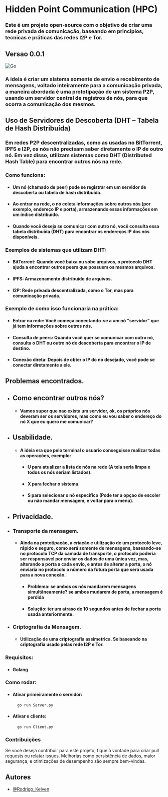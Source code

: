 
# Hidden Point Communication (HPC)

### Este é um projeto open-source com o objetivo de criar uma rede privada de comunicação, baseando em principios, tecnicas e práticas das redes I2P e Tor. 

## Versao 0.0.1
![Go](https://img.shields.io/badge/go-%2300ADD8.svg?style=for-the-badge&logo=go&logoColor=white) 

### A ideia é criar um sistema somente de envio e recebimento de mensagens, voltado inteiramente para a comunicação privada, a maneira abordada é uma prototipação de um sistema P2P, usando um servidor central de registros de nós, para que ocorra a comunicação dos mesmos.


## Uso de Servidores de Descoberta (DHT – Tabela de Hash Distribuída)
### Em redes P2P descentralizadas, como as usadas no BitTorrent, IPFS e I2P, os nós não precisam saber diretamente o IP de outro nó. Em vez disso, utilizam sistemas como DHT (Distributed Hash Table) para encontrar outros nós na rede.

### Como funciona:

- #### Um nó (chamado de peer) pode se registrar em um servidor de descoberta ou tabela de hash distribuída.

- #### Ao entrar na rede, o nó coleta informações sobre outros nós (por exemplo, endereço IP e porta), armazenando essas informações em um índice distribuído.

- #### Quando você deseja se comunicar com outro nó, você consulta essa tabela distribuída (DHT) para encontrar os endereços IP dos nós disponíveis.

### Exemplos de sistemas que utilizam DHT:

- #### BitTorrent: Quando você baixa ou sobe arquivos, o protocolo DHT ajuda a encontrar outros peers que possuem os mesmos arquivos.

- #### IPFS: Armazenamento distribuído de arquivos.

- #### I2P: Rede privada descentralizada, como o Tor, mas para comunicação privada.

### Exemplo de como isso funcionaria na prática:

- #### Entrar na rede: Você começa conectando-se a um nó "servidor" que já tem informações sobre outros nós.

- #### Consulta de peers: Quando você quer se comunicar com outro nó, consulta o DHT ou outro nó de descoberta para encontrar o IP de destino.

- #### Conexão direta: Depois de obter o IP do nó desejado, você pode se conectar diretamente a ele.


## Problemas encontrados.
- ## Como encontrar outros nós?

    - #### Vamos supor que nao exista um servidor, ok, os próprios nós deveram ser os servidores, mas como eu vou saber o endereço do nó X que eu quero me comunicar? 

- ## Usabilidade.

    - #### A ideia era que pelo terminal o usuario conseguisse realizar todas as operações, exemplo: 
        - #### U para atualizar a lista de nós na rede (A tela seria limpa e todos os nós seriam listados).
        - #### X para fechar o sistema.
        - #### S para selecionar o nó especifico (Pode ter a opçao de escoler ou não mandar mensagem, e voltar para o menu).

- ## Privacidade.

- ### Transporte da mensagem.

    - #### Ainda na prototipação, a criação e utilização de um protocolo leve, rápido e seguro, como será somente de mensagens, baseando-se no protocolo TCP da camada de transporte, o protocolo poderia ser responsável por enviar os dados de uma única vez, mas, alterando a porta a cada envio, e antes de alterar a porta, o nó enviaria no protocolo o número da futura porta que será usada para a nova conexão. 
        - #### Problema: se ambos os nós mandarem mensagens simultâneamente? se ambos mudarem de porta, a mensagem é perdida
        - #### Solução: ter um atraso de 10 segundos antes de fechar a porta usada anteriormente.

- ### Criptografia da Mensagem.

    - #### Utilização de uma criptografia assimetrica. Se baseando na criptografia usado pelas rede I2P e Tor.


### Requisitos:
- #### Golang


### Como rodar:
- #### Ativar primeiramente o servidor:
        go run Server.py

- #### Ativar o cliente:
        go run Client.py






### Contribuições

Se você deseja contribuir para este projeto, fique à vontade para criar pull requests ou relatar issues. Melhorias como persistência de dados, maior segurança, e otimizações de desempenho são sempre bem-vindas.

## Autores
- [@Rodrigo_Kelven](https://github.com/Rodrigo-Kelven)
